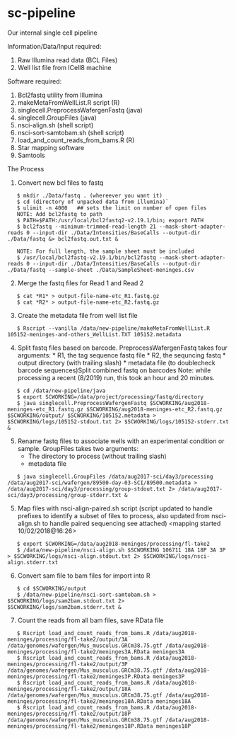 # sc-pipeline
Our internal single cell pipeline

Information/Data/Input required:
   1) Raw Illumina read data (BCL Files)
   2) Well list file from ICell8 machine
   
Software required:
   1) Bcl2fastq utility from Illumina
   2) makeMetaFromWellList.R script  (R)
   3) singlecell.PreprocessWafergenFastq (java)
   4) singlecell.GroupFiles (java)
   5) nsci-align.sh (shell script)
   6) nsci-sort-samtobam.sh (shell script)
   7) load_and_count_reads_from_bams.R (R)
   8) Star mapping software
   9) Samtools
   
   
The Process   
   
1) Convert new bcl files to fastq
```  
   $ mkdir ./Data/fastq . (whereever you want it)
   $ cd (directory of unpacked data from illumina)`
   $ ulimit -n 4000   ## sets the limit on number of open files
   NOTE: Add bcl2fastq to path 
   $ PATH=$PATH:/usr/local/bcl2fastq2-v2.19.1/bin; export PATH
   $ bcl2fastq --minimum-trimmed-read-length 21 --mask-short-adapter-reads 0 --input-dir ./Data/Intensities/BaseCalls --output-dir ./Data/fastq &> bcl2fastq.out.txt &

   NOTE: For full length, the sample sheet must be included
   $ /usr/local/bcl2fastq-v2.19.1/bin/bcl2fastq --mask-short-adapter-reads 0 --input-dir ./Data/Intensities/BaseCalls --output-dir ./Data/fastq --sample-sheet ./Data/SampleSheet-meninges.csv
``` 
2) Merge the fastq files for Read 1 and Read 2
```
   $ cat *R1* > output-file-name-etc_R1.fastq.gz
   $ cat *R2* > output-file-name-etc_R2.fastq.gz
```
3) Create the metadata file from well list file
```
   $ Rscript --vanilla /data/new-pipeline/makeMetaFromWellList.R 105152-meninges-and-others_WellList.TXT 105152.metadata
```
4)  Split fastq files based on barcode. PreprocessWafergenFastq takes four arguments:
                     * R1, the tag sequence fastq file
                     * R2, the sequncing fastq
                     * output directory (with trailing slash)
                     * metadata file (to doublecheck barcode sequences)Split combined fastq on barcodes
    Note: while processing a recent (8/2019) run, this took an hour and 20 minutes.
```
   $ cd /data/new-pipeline/java
   $ export SCWORKING=/data/project/processing/fastq/directory
   $ java singlecell.PreprocessWafergenFastq $SCWORKING/aug2018-meninges-etc_R1.fastq.gz $SCWORKING/aug2018-meninges-etc_R2.fastq.gz $SCWORKING/output/ $SCWORKING/105152.metadata > $SCWORKING/logs/105152-stdout.txt 2> $SCWORKING/logs/105152-stderr.txt &
```
5) Rename fastq files to associate wells with an experimental condition or sample.  GroupFiles takes two arguments:
    * The directory to process (without trailing slash)
    * metadata file
```
   $ java singlecell.GroupFiles /data/aug2017-sci/day3/processing /data/aug2017-sci/wafergen/89500-day-03-SCI/89500.metadata > /data/aug2017-sci/day3/processing/group-stdout.txt 2> /data/aug2017-sci/day3/processing/group-stderr.txt &
```
5) Map files with nsci-align-paired.sh script (script updated to handle prefixes to identify a subset of files to process, also updated from nsci-align.sh to handle paired sequencing see attached) <mapping started 10/02/2018@16:26>
```
   $ export SCWORKING=/data/aug2018-meninges/processing/fl-take2
   $ /data/new-pipeline/nsci-align.sh $SCWORKING 106711 18A 18P 3A 3P > $SCWORKING/logs/nsci-align.stdout.txt 2> $SCWORKING/logs/nsci-align.stderr.txt
```
6) Convert sam file to bam files for import into R
```
   $ cd $SCWORKING/output
   $ /data/new-pipeline/nsci-sort-samtobam.sh > $SCWORKING/logs/sam2bam.stdout.txt 2> $SCWORKING/logs/sam2bam.stderr.txt &
```
7) Count the reads from all bam files, save RData file
```
   $ Rscript load_and_count_reads_from_bams.R /data/aug2018-meninges/processing/fl-take2/output/3A  /data/genomes/wafergen/Mus_musculus.GRCm38.75.gtf /data/aug2018-meninges/processing/fl-take2/meninges3A.RData meninges3A
   $ Rscript load_and_count_reads_from_bams.R /data/aug2018-meninges/processing/fl-take2/output/3P  /data/genomes/wafergen/Mus_musculus.GRCm38.75.gtf /data/aug2018-meninges/processing/fl-take2/meninges3P.RData meninges3P
   $ Rscript load_and_count_reads_from_bams.R /data/aug2018-meninges/processing/fl-take2/output/18A  /data/genomes/wafergen/Mus_musculus.GRCm38.75.gtf /data/aug2018-meninges/processing/fl-take2/meninges18A.RData meninges18A
   $ Rscript load_and_count_reads_from_bams.R /data/aug2018-meninges/processing/fl-take2/output/18P  /data/genomes/wafergen/Mus_musculus.GRCm38.75.gtf /data/aug2018-meninges/processing/fl-take2/meninges18P.RData meninges18P
```
